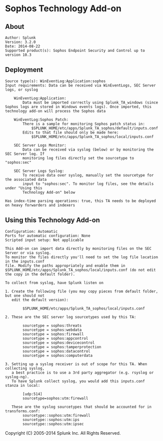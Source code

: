 # Sophos Technology Add-on 

## About 
    Author: Splunk
    Version: 3.2.0
    Date: 2014-08-22
    Supported product(s): Sophos Endpoint Security and Control up to version 10.3
   
 
## Deployment     
	Source type(s): WinEventLog:Application:sophos
	Input requirements: Data can be received via WinEventLogs, SEC Server logs, or syslog
        
        WinEventLog:Application:
            Data must be imported correctly using Splunk_TA_windows (since Sophos logs are stored in Windows events logs). Once imported, this technology add-on will process the Sophos data
            
        WinEventLog:Sophos Patch:
            There is a sample for monitoring Sophos patch status in:
                $SPLUNK_HOME/etc/apps/Splunk_TA_sophos/default/inputs.conf 
            Edits to that file should only be made here:
                $SPLUNK_HOME/etc/apps/Splunk_TA_sophos/local/inputs.conf
 
        SEC Server Logs Monitor:
            Data can be received via syslog (below) or by monitoring the SEC Server log. If
            monitoring log files directly set the sourcetype to "sophos:sec"
	   
        SEC Server Logs Syslog:
            To receive data over syslog, manually set the sourcetype for the associated data
            input to "sophos:sec". To monitor log files, see the details under "Using this
            Technology Add-on" below

	Has index-time parsing operations: true, this TA needs to be deployed on heavy forwarders and indexers 
    

## Using this Technology Add-on

	Configuration: Automatic
	Ports for automatic configuration: None
	Scripted input setup: Not applicable

	This Add-on can import data directly by monitoring files on the SEC Server or via syslog.
    To monitor the files directly you'll need to set the log file location in the inputs.conf 
    file. Modify the paths appropriately and enable them in $SPLUNK_HOME/etc/apps/Splunk_TA_sophos/local/inputs.conf (do not edit the copy in the default folder). 
    
    To collect from syslog, have Splunk listen on 
        
	1. Create the following file (you may copy pieces from default folder, but one should not 
       edit the default version):
    
            $SPLUNK_HOME/etc/apps/Splunk_TA_sophos/local/inputs.conf
        
	2. These are the SEC server log sourcetypes used by this TA:

            sourcetype = sophos:threats
            sourcetype = sophos:webdata
            sourcetype = sophos:firewall
            sourcetype = sophos:appcontrol
            sourcetype = sophos:devicecontrol
            sourcetype = sophos:tamperprotection
            sourcetype = sophos:datacontrol
            sourcetype = sophos:computerdata

	3. Setting up a syslog receiver is out of scope for this TA. When collecting syslog, 
       a best practice is to use a 3rd party aggregator (e.g. rsyslog or syslog-ng). 
       To have Splunk collect syslog, you would add this inputs.conf stanza in local:
            
            [udp:514]
            sourcetype=sophos:utm:firewall
  
       These are the syslog sourcetypes that should be accounted for in transforms.conf:
            sourcetype::sophos:utm:firewall
            sourcetype::sophos:utm:ips
            sourcetype::sophos:utm:ipsec

Copyright (C) 2005-2014 Splunk Inc. All Rights Reserved.
